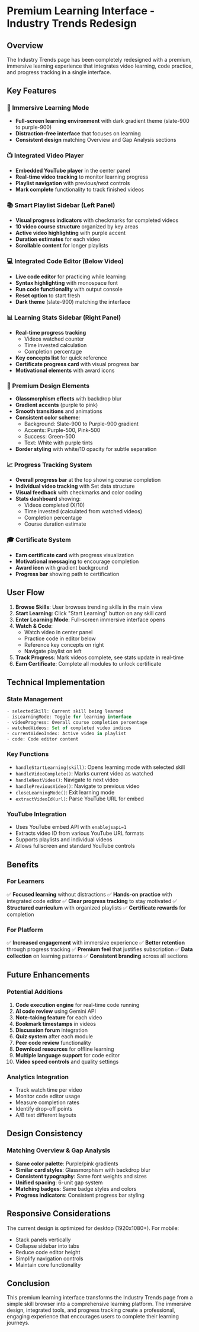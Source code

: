 # Premium Learning Interface - Industry Trends Redesign

## Overview
The Industry Trends page has been completely redesigned with a premium, immersive learning experience that integrates video learning, code practice, and progress tracking in a single interface.

## Key Features

### 🎯 Immersive Learning Mode
- **Full-screen learning environment** with dark gradient theme (slate-900 to purple-900)
- **Distraction-free interface** that focuses on learning
- **Consistent design** matching Overview and Gap Analysis sections

### 📺 Integrated Video Player
- **Embedded YouTube player** in the center panel
- **Real-time video tracking** to monitor learning progress
- **Playlist navigation** with previous/next controls
- **Mark complete** functionality to track finished videos

### 📚 Smart Playlist Sidebar (Left Panel)
- **Visual progress indicators** with checkmarks for completed videos
- **10 video course structure** organized by key areas
- **Active video highlighting** with purple accent
- **Duration estimates** for each video
- **Scrollable content** for longer playlists

### 💻 Integrated Code Editor (Below Video)
- **Live code editor** for practicing while learning
- **Syntax highlighting** with monospace font
- **Run code functionality** with output console
- **Reset option** to start fresh
- **Dark theme** (slate-900) matching the interface

### 📊 Learning Stats Sidebar (Right Panel)
- **Real-time progress tracking**
  - Videos watched counter
  - Time invested calculation
  - Completion percentage
- **Key concepts list** for quick reference
- **Certificate progress card** with visual progress bar
- **Motivational elements** with award icons

### 🎨 Premium Design Elements
- **Glassmorphism effects** with backdrop blur
- **Gradient accents** (purple to pink)
- **Smooth transitions** and animations
- **Consistent color scheme**:
  - Background: Slate-900 to Purple-900 gradient
  - Accents: Purple-500, Pink-500
  - Success: Green-500
  - Text: White with purple tints
- **Border styling** with white/10 opacity for subtle separation

### 📈 Progress Tracking System
- **Overall progress bar** at the top showing course completion
- **Individual video tracking** with Set data structure
- **Visual feedback** with checkmarks and color coding
- **Stats dashboard** showing:
  - Videos completed (X/10)
  - Time invested (calculated from watched videos)
  - Completion percentage
  - Course duration estimate

### 🎓 Certificate System
- **Earn certificate card** with progress visualization
- **Motivational messaging** to encourage completion
- **Award icon** with gradient background
- **Progress bar** showing path to certification

## User Flow

1. **Browse Skills**: User browses trending skills in the main view
2. **Start Learning**: Click "Start Learning" button on any skill card
3. **Enter Learning Mode**: Full-screen immersive interface opens
4. **Watch & Code**: 
   - Watch video in center panel
   - Practice code in editor below
   - Reference key concepts on right
   - Navigate playlist on left
5. **Track Progress**: Mark videos complete, see stats update in real-time
6. **Earn Certificate**: Complete all modules to unlock certificate

## Technical Implementation

### State Management
```typescript
- selectedSkill: Current skill being learned
- isLearningMode: Toggle for learning interface
- videoProgress: Overall course completion percentage
- watchedVideos: Set of completed video indices
- currentVideoIndex: Active video in playlist
- code: Code editor content
```

### Key Functions
- `handleStartLearning(skill)`: Opens learning mode with selected skill
- `handleVideoComplete()`: Marks current video as watched
- `handleNextVideo()`: Navigate to next video
- `handlePreviousVideo()`: Navigate to previous video
- `closeLearningMode()`: Exit learning mode
- `extractVideoId(url)`: Parse YouTube URL for embed

### YouTube Integration
- Uses YouTube embed API with `enablejsapi=1`
- Extracts video ID from various YouTube URL formats
- Supports playlists and individual videos
- Allows fullscreen and standard YouTube controls

## Benefits

### For Learners
✅ **Focused learning** without distractions
✅ **Hands-on practice** with integrated code editor
✅ **Clear progress tracking** to stay motivated
✅ **Structured curriculum** with organized playlists
✅ **Certificate rewards** for completion

### For Platform
✅ **Increased engagement** with immersive experience
✅ **Better retention** through progress tracking
✅ **Premium feel** that justifies subscription
✅ **Data collection** on learning patterns
✅ **Consistent branding** across all sections

## Future Enhancements

### Potential Additions
1. **Code execution engine** for real-time code running
2. **AI code review** using Gemini API
3. **Note-taking feature** for each video
4. **Bookmark timestamps** in videos
5. **Discussion forum** integration
6. **Quiz system** after each module
7. **Peer code review** functionality
8. **Download resources** for offline learning
9. **Multiple language support** for code editor
10. **Video speed controls** and quality settings

### Analytics Integration
- Track watch time per video
- Monitor code editor usage
- Measure completion rates
- Identify drop-off points
- A/B test different layouts

## Design Consistency

### Matching Overview & Gap Analysis
- **Same color palette**: Purple/pink gradients
- **Similar card styles**: Glassmorphism with backdrop blur
- **Consistent typography**: Same font weights and sizes
- **Unified spacing**: 6-unit gap system
- **Matching badges**: Same badge styles and colors
- **Progress indicators**: Consistent progress bar styling

## Responsive Considerations
The current design is optimized for desktop (1920x1080+). For mobile:
- Stack panels vertically
- Collapse sidebar into tabs
- Reduce code editor height
- Simplify navigation controls
- Maintain core functionality

## Conclusion
This premium learning interface transforms the Industry Trends page from a simple skill browser into a comprehensive learning platform. The immersive design, integrated tools, and progress tracking create a professional, engaging experience that encourages users to complete their learning journeys.
